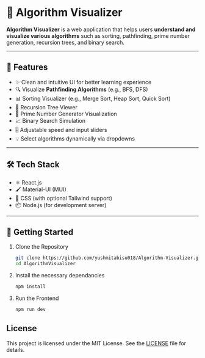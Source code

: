 # 🧠 Algorithm Visualizer

**Algorithm Visualizer** is a web application that helps users **understand and visualize various algorithms** such as sorting, pathfinding, prime number generation, recursion trees, and binary search. 

---

## 📌 Features

- ✨ Clean and intuitive UI for better learning experience
- 🔍 Visualize **Pathfinding Algorithms** (e.g., BFS, DFS)
- 📊 Sorting Visualizer (e.g., Merge Sort, Heap Sort, Quick Sort)
- 🌳 Recursion Tree Viewer
- 🔢 Prime Number Generator Visualization
- 📈 Binary Search Simulation
- 🎚️ Adjustable speed and input sliders
- 💡 Select algorithms dynamically via dropdowns

---

## 🛠️ Tech Stack

- ⚛️ React.js
- 🖌️ Material-UI (MUI)
- 💅 CSS (with optional Tailwind support)
- 📦 Node.js (for development server)

---

## 🚀 Getting Started

1. Clone the Repository  
   ```bash
   git clone https://github.com/yushmitabisu018/Algorithm-Visualizer.git
   cd AlgorithmVisualizer
   ```
2. Install the necessary dependancies
   ```bash
   npm install
   ```
3. Run the Frontend
   ```bash
   npm run dev
   ```
## License
This project is licensed under the MIT License. See the [LICENSE](LICENSE) file for details.

   
   
